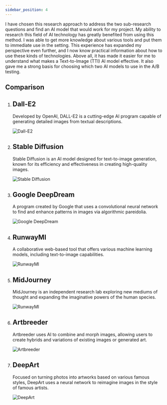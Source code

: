 ```yaml
---
sidebar_position: 4
---
```


I have chosen this research approach to address the two sub-research questions and find an AI model that would work for my project. My ability to research this field of AI technology has greatly benefited from using this method. I was able to get more knowledge about various tools and put them to immediate use in the setting. This experience has expanded my perspective even further, and I now know practical information about how to use these kinds of technologies. Above all, it has made it easier for me to understand what makes a Text-to-Image (TTI) AI model effective. It also gave me a strong basis for choosing which two AI models to use in the A/B testing.

## Comparison 

1. ## Dall-E2
     Developed by OpenAI, DALL-E2 is a cutting-edge AI program capable of generating detailed images from textual descriptions.

    ![Dall-E2](../img/Dall-e2.png)

2. ## Stable Diffusion
    Stable Diffusion is an AI model designed for text-to-image generation, known for its efficiency and effectiveness in creating high-quality images.

    ![Stable Diffusion](../img/StableDiffusion.png)

3. ## Google DeepDream
    A program created by Google that uses a convolutional neural network to find and enhance patterns in images via algorithmic pareidolia.

    ![Google DeepDream](../img/GoogleDeepDream.png)

4. ## RunwayMl 
    A collaborative web-based tool that offers various machine learning models, including text-to-image capabilities.

    ![RunwayMl](../img/RunwayML.png)

5. ## MidJourney
    MidJourney is an independent research lab exploring new mediums of thought and expanding the imaginative powers of the human species.

    ![RunwayMl](../img/MidJourney.png)

6. ## Artbreeder
     Artbreeder uses AI to combine and morph images, allowing users to create hybrids and variations of existing images or generated art.

     ![Artbreeder](../img/Artbender.png)

7. ## DeepArt

    Focused on turning photos into artworks based on various famous styles, DeepArt uses a neural network to reimagine images in the style of famous artists.

    ![DeepArt](../img/DeepArt.png)